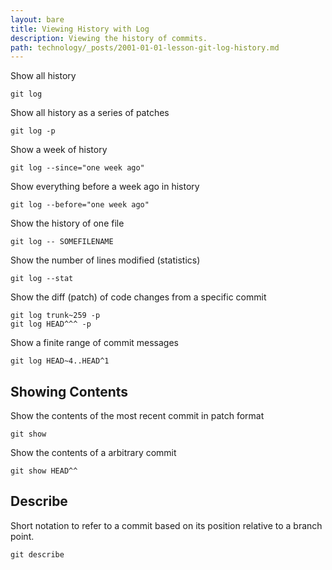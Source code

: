 ```yaml
---
layout: bare
title: Viewing History with Log
description: Viewing the history of commits.
path: technology/_posts/2001-01-01-lesson-git-log-history.md
---
```


Show all history

    git log

Show all history as a series of patches

    git log -p

Show a week of history

    git log --since="one week ago"

Show everything before a week ago in history

    git log --before="one week ago"

Show the history of one file

    git log -- SOMEFILENAME

Show the number of lines modified (statistics)

    git log --stat

Show the diff (patch) of code changes from a specific commit

    git log trunk~259 -p
    git log HEAD^^^ -p

Show a finite range of commit messages

    git log HEAD~4..HEAD^1

## Showing Contents
Show the contents of the most recent commit in patch format

    git show

Show the contents of a arbitrary commit

    git show HEAD^^

## Describe
Short notation to refer to a commit based on its position relative to a branch point.

    git describe

